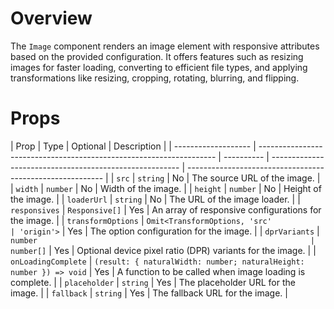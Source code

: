# Overview

The `Image` component renders an image element with responsive attributes based on the provided configuration. It offers features such as resizing images for faster loading, converting to efficient file types, and applying transformations like resizing, cropping, rotating, blurring, and flipping.

# Props

| Prop                | Type                                                                | Optional   | Description                                             |
| ------------------- | ------------------------------------------------------------------- | ---------- | ------------------------------------------------------- | --------------------------------------------------------- |
| `src`               | `string`                                                            | No         | The source URL of the image.                            |
| `width`             | `number`                                                            | No         | Width of the image.                                     |
| `height`            | `number`                                                            | No         | Height of the image.                                    |
| `loaderUrl`         | `string`                                                            | No         | The URL of the image loader.                            |
| `responsives`       | `Responsive[]`                                                      | Yes        | An array of responsive configurations for the image.    |
| `transformOptions`  | `Omit<TransformOptions, 'src'                                       | 'origin'>` | Yes                                                     | The option configuration for the image.                   |
| `dprVariants`       | `number                                                             | number[]`  | Yes                                                     | Optional device pixel ratio (DPR) variants for the image. |
| `onLoadingComplete` | `(result: { naturalWidth: number; naturalHeight: number }) => void` | Yes        | A function to be called when image loading is complete. |
| `placeholder`       | `string`                                                            | Yes        | The placeholder URL for the image.                      |
| `fallback`          | `string`                                                            | Yes        | The fallback URL for the image.                         |
